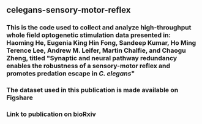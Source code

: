 ## celegans-sensory-motor-reflex

### This is the code used to collect and analyze high-throughput whole field optogenetic stimulation data presented in: Haoming He, Eugenia King Hin Fong, Sandeep Kumar, Ho Ming Terence Lee, Andrew M. Leifer, Martin Chalfie, and Chaogu Zheng, titled "Synaptic and neural pathway redundancy enables the robustness of a sensory-motor reflex and promotes predation escape in *C. elegans*" 

### The dataset used in this publication is made available on Figshare 
<!-- : [[10.6084/m9.figshare.28217246)](https://doi.org/10.6084/m9.figshare.28217246.v3) -->
### Link to publication on bioRxiv
<!-- : [https://doi.org/10.1101/2025.02.03.636179](https://doi.org/10.1101/2025.02.03.636179) -->
